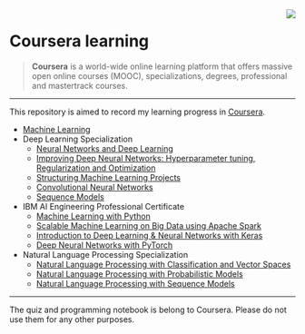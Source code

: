 <img src="https://d3njjcbhbojbot.cloudfront.net/web/images/favicons/apple-touch-icon-60x60.png"  align="right">

# Coursera learning
> **Coursera** is a world-wide online learning platform that offers massive open online courses (MOOC), specializations, degrees, professional and mastertrack courses.
***
This repository is aimed to record my learning progress in [Coursera](https://www.coursera.org/).

- [Machine Learning](https://github.com/zonghui0228/coursera-learning/tree/master/Machine%20Learning)
- Deep Learning Specialization
  - [Neural Networks and Deep Learning](https://github.com/zonghui0228/coursera-learning/tree/master/Deep%20Learning%20Specialization/Neural%20Networks%20and%20Deep%20Learning)
  - [Improving Deep Neural Networks: Hyperparameter tuning, Regularization and Optimization](https://github.com/zonghui0228/coursera-learning/tree/master/Deep%20Learning%20Specialization/Improving%20Deep%20Neural%20Networks%20Hyperparameter%20tuning%2C%20Regularization%20and%20Optimization)
  - [Structuring Machine Learning Projects](https://github.com/zonghui0228/coursera-learning/tree/master/Deep%20Learning%20Specialization/Structuring%20Machine%20Learning%20Projects)
  - [Convolutional Neural Networks](https://github.com/zonghui0228/coursera-learning/tree/master/Deep%20Learning%20Specialization/Convolutional%20Neural%20Networks)
  - [Sequence Models](https://github.com/zonghui0228/coursera-learning/tree/master/Deep%20Learning%20Specialization/Sequence%20Models)
- IBM AI Engineering Professional Certificate
  - [Machine Learning with Python](https://github.com/zonghui0228/coursera-learning/tree/master/IBM%20AI%20Engineering%20Professional%20Certificate/Machine%20Learning%20with%20Python)
  - [Scalable Machine Learning on Big Data using Apache Spark](https://github.com/zonghui0228/coursera-learning/tree/master/IBM%20AI%20Engineering%20Professional%20Certificate/Scalable%20Machine%20Learning%20on%20Big%20Data%20using%20Apache%20Spark)
  - [Introduction to Deep Learning & Neural Networks with Keras](https://github.com/zonghui0228/coursera-learning/tree/master/IBM%20AI%20Engineering%20Professional%20Certificate/Introduction%20to%20Deep%20Learning%20%26%20Neural%20Networks%20with%20Keras)
  - [Deep Neural Networks with PyTorch](https://github.com/zonghui0228/coursera-learning/tree/master/IBM%20AI%20Engineering%20Professional%20Certificate/Deep%20Neural%20Networks%20with%20Pytorch)
- Natural Language Processing Specialization
  - [Natural Language Processing with Classification and Vector Spaces](https://github.com/zonghui0228/coursera-learning/tree/master/Natural%20Language%20Processing%20Specialization/Natural%20Language%20Processing%20with%20Classification%20and%20Vector%20Spaces)
  - [Natural Language Processing with Probabilistic Models](https://github.com/zonghui0228/coursera-learning/tree/master/Natural%20Language%20Processing%20Specialization/Natural%20Language%20Processing%20with%20Probabilistic%20Models)
  - [Natural Language Processing with Sequence Models](https://github.com/zonghui0228/coursera-learning/tree/master/Natural%20Language%20Processing%20Specialization/Natural%20Language%20Processing%20with%20Sequence%20Models)

***

The quiz and programming notebook is belong to Coursera. Please do not use them for any other purposes.